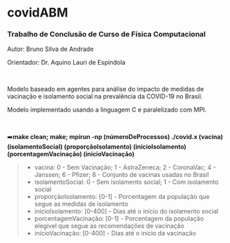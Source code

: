 # covidABM
### Trabalho de Conclusão de Curso de Física Computacional

Autor: Bruno Silva de Andrade

Orientador: Dr. Aquino Lauri de Espíndola

<br/>

Modelo baseado em agentes para análise do impacto de medidas de vacinação e isolamento social na prevalência da COVID-19 no Brasil.

Modelo implementado usando a linguagem C e paralelizado com MPI.

<br/>


➡️**make clean; make; mpirun -np (númeroDeProcessos) ./covid.x (vacina) (isolamentoSocial) (proporçãoIsolamento) (inícioIsolamento) (porcentagemVacinação) (inícioVacinação)**

> - vacina: 0 - Sem Vacinação; 1 - AstraZeneca; 2 - CoronaVac; 4 - Janssen; 6 - Pfizer; 8 - Conjunto de vacinas usadas no Brasil
> - isolamentoSocial: 0 - Sem isolamento social; 1 - Com isolamento social
> - proporçãoIsolamento: [0-1] - Porcentagem da população que segue as medidas de isolamento
> - inícioIsolamento: [0-400] - Dias até o início do isolamento social
> - porcentagemVacinação: [0-1] - Porcentagem da população elegível que segue as recomendações de vacinação
> - inícioVacinação: [0-400] - Dias até o início da vacinação
